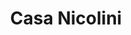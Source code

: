 ---
title: "Casa Nicolini"
url: /santa-fe/casa-nicolini-avenida-gobernador-freyre/
shop: joyería
---